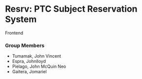 # Resrv: PTC Subject Reservation System

Frontend

### Group Members

- Tumamak, John Vincent
- Espra, Johnlloyd
- Pielago, John McQuin Neo
- Gaitera, Jomariel
